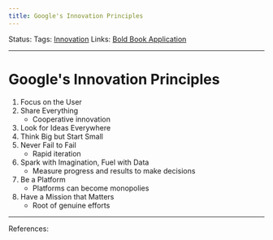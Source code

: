 ```yaml
---
title: Google's Innovation Principles
---
```

Status:
Tags: [Innovation](out/innovation.md)
Links: [Bold Book Application](out/bold-book-application.md)
___
# Google's Innovation Principles
1. Focus on the User
2. Share Everything
	- Cooperative innovation
3. Look for Ideas Everywhere
4. Think Big but Start Small
5. Never Fail to Fail
	- Rapid iteration
6. Spark with Imagination, Fuel with Data
	- Measure progress and results to make decisions
7. Be a Platform
	- Platforms can become monopolies
8. Have a Mission that Matters
	- Root of genuine efforts
___
References: